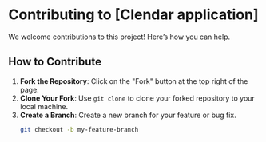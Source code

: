 # Contributing to [Clendar application]

We welcome contributions to this project! Here’s how you can help.

## How to Contribute

1. **Fork the Repository**: Click on the "Fork" button at the top right of the page.
2. **Clone Your Fork**: Use `git clone` to clone your forked repository to your local machine.
3. **Create a Branch**: Create a new branch for your feature or bug fix.
   ```bash
   git checkout -b my-feature-branch
